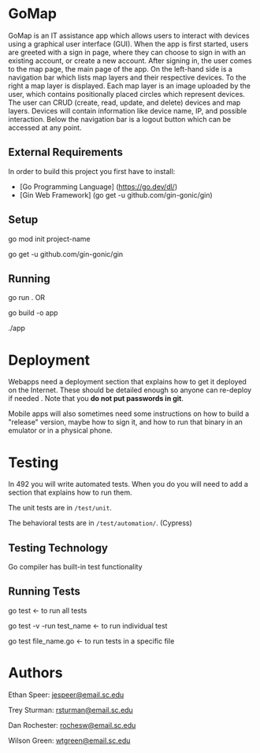 # GoMap

GoMap is an IT assistance app which allows users to interact with devices using a graphical user interface (GUI). When the app is first started, users are greeted with a sign in page, where they can choose to sign in with an existing account, or create a new account. After signing in, the user comes to the map page, the main page of the app. On the left-hand side is a navigation bar which lists map layers and their respective devices. To the right a map layer is displayed. Each map layer is an image uploaded by the user, which contains positionally placed circles which represent devices. The user can CRUD (create, read, update, and delete) devices and map layers. Devices will contain information like device name, IP, and possible interaction. Below the navigation bar is a logout button which can be accessed at any point.

## External Requirements

In order to build this project you first have to install:

* [Go Programming Language] (https://go.dev/dl/)
* [Gin Web Framework] (go get -u github.com/gin-gonic/gin)

## Setup

go mod init project-name

go get -u github.com/gin-gonic/gin

## Running

go run . OR

go build -o app

./app

# Deployment

Webapps need a deployment section that explains how to get it deployed on the 
Internet. These should be detailed enough so anyone can re-deploy if needed
. Note that you **do not put passwords in git**. 

Mobile apps will also sometimes need some instructions on how to build a
"release" version, maybe how to sign it, and how to run that binary in an
emulator or in a physical phone.

# Testing

In 492 you will write automated tests. When you do you will need to add a 
section that explains how to run them.

The unit tests are in `/test/unit`.

The behavioral tests are in `/test/automation/`. (Cypress)

## Testing Technology
Go compiler has built-in test functionality

## Running Tests
go test <- to run all tests

go test -v -run test_name <- to run individual test

go test file_name.go <- to run tests in a specific file

# Authors
Ethan Speer: jespeer@email.sc.edu

Trey Sturman: rsturman@email.sc.edu

Dan Rochester: rochesw@email.sc.edu

Wilson Green: wtgreen@email.sc.edu
